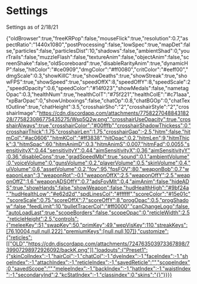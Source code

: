 # Settings
Settings as of 2/18/21

{"oldBrowser":true,"freeKRPop":false,"mouseFlick":true,"resolution":0.7,"aspectRatio":"1440x1080","postProcessing":false,"lowSpec":true,"mapDet":false,"particles":false,"particlesDist":10,"shadows":false,"ambientShad":0,"yourTrails":false,"muzzleFlash":false,"textureAnim":false,"objectAnim":false,"screenShake":false,"oldScoreboard":true,"disableRarityAnim":true,"dynamicHP":false,"hitColor":"#ce0909","dmgColor":"#ff0080","critColor":"#eeff00","dmgScale":0.3,"showKillC":true,"showDeaths":true,"showStreak":true,"showFPS":true,"showSpeed":true,"speedOffX":8,"speedOffY":8,"speedScale":2,"speedOpacity":0.6,"speedColor":"#14f023","showMedals":false,"nametagOpac":0.3,"healthNum":true,"healthColT":"#75f221","healthColE":"#c71aaa","xpBarOpac":0,"showUnboxings":false,"chatOp":0.8,"chatBGOp":0,"chatTextOutline":true,"chatHeight":3.5,"crosshairSho":"2","crosshairStyle":"2","crosshairImage":"https://cdn.discordapp.com/attachments/775822704884318228/775823086775435275/Wsp5Q2w.png","crosshairUseOpacity":true,"crosshairAlways":true,"crosshairColor":"#00fffb","crosshairShadowThickess":0,"crosshairThick":1.75,"crosshairLen":1.75,"crosshairGap":-2.5,"hitm":false,"hitmCol":"#ac0606","hitmKCol":"#ff3838","hitOpac":0.2,"hitmLen":9,"hitmThick":3,"hitmSpac":60,"hitmAnimD":0.3,"hitmAnimS":0.007,"hitmFad":0.0055,"sensitivityX":0.44,"sensitivityY":0.44,"aimSensitivityX":0.36,"aimSensitivityY":0.36,"disableCons":true,"gradSpeedMbl":true,"sound":0.1,"ambientVolume":0,"voiceVolume":0,"gunsVolume":0.2,"playerVolume":0.5,"skinVolume":0.4,"uiVolume":0.6,"assetVolume":0.2,"fov":95,"fpsFOV":80,"weaponBob":0.7,"weaponLean":3,"weaponRot":-0.1,"weaponOffX":2.5,"weaponOffY":2.5,"weaponOffZ":1.6,"weaponADSOffY":0.7,"adsFovMlt":0.4,"aimAnim":false,"hideADS":true,"showHands":false,"showWeapon":false,"hudHealthHigh":"#9bf24a","hudHealthLow":"#e62d2d","spdLinesCol":"#ffffff","scoreColor":"#15e01c","scoreScale":0.75,"scoreOffX":7,"scoreOffY":8,"progOpac":0.5,"progShadow":false,"feedLimit":10,"bulletTracerCol":"#ff0000","canChangeLogo":false,"autoLoadLast":true,"scopeBorders":false,"scopeOpac":0,"reticleWidth":2.5,"reticleHeight":2.5,"controls":{"meleeKey":51,"swapKey":50,"primKey":49,"wepVisKey":110,"streakKeys":[76,10004,null,null,222],"premiumKeys":[null,null,107]},"customize":{"reticles":[["OLD","https://cdn.discordapp.com/attachments/724763503973367898/739907298972926092/backK.png"]],"loadouts":{"Preset1":{"skinColIndex":-1,"hairCol":-1,"chatCol":-1,"dyeIndex":-1,"faceIndex":-1,"shoeIndex":-1,"attachIndex":-1,"reticleIndex":-1,"savedReticle":"","scopeIndex":0,"savedScope":"","meleeIndex":-1,"backIndex":-1,"hatIndex":-1,"waistIndex":-1,"secondaryInd":2,"kcStatIndex":-1,"classindex":0,"skins":"{}"}}}}
